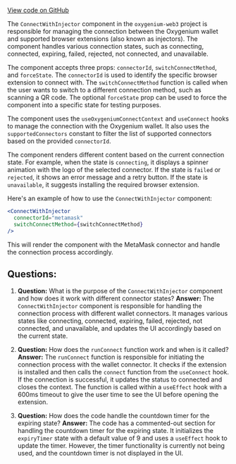 [View code on GitHub](https://github.com/oxygenium-network/oxygenium-web3/packages/web3-react/src/components/ConnectModal/ConnectWithInjector/index.tsx)

The `ConnectWithInjector` component in the `oxygenium-web3` project is responsible for managing the connection between the Oxygenium wallet and supported browser extensions (also known as injectors). The component handles various connection states, such as connecting, connected, expiring, failed, rejected, not connected, and unavailable.

The component accepts three props: `connectorId`, `switchConnectMethod`, and `forceState`. The `connectorId` is used to identify the specific browser extension to connect with. The `switchConnectMethod` function is called when the user wants to switch to a different connection method, such as scanning a QR code. The optional `forceState` prop can be used to force the component into a specific state for testing purposes.

The component uses the `useOxygeniumConnectContext` and `useConnect` hooks to manage the connection with the Oxygenium wallet. It also uses the `supportedConnectors` constant to filter the list of supported connectors based on the provided `connectorId`.

The component renders different content based on the current connection state. For example, when the state is `connecting`, it displays a spinner animation with the logo of the selected connector. If the state is `failed` or `rejected`, it shows an error message and a retry button. If the state is `unavailable`, it suggests installing the required browser extension.

Here's an example of how to use the `ConnectWithInjector` component:

```jsx
<ConnectWithInjector
  connectorId="metamask"
  switchConnectMethod={switchConnectMethod}
/>
```

This will render the component with the MetaMask connector and handle the connection process accordingly.
## Questions: 
 1. **Question:** What is the purpose of the `ConnectWithInjector` component and how does it work with different connector states?
   **Answer:** The `ConnectWithInjector` component is responsible for handling the connection process with different wallet connectors. It manages various states like connecting, connected, expiring, failed, rejected, not connected, and unavailable, and updates the UI accordingly based on the current state.

2. **Question:** How does the `runConnect` function work and when is it called?
   **Answer:** The `runConnect` function is responsible for initiating the connection process with the wallet connector. It checks if the extension is installed and then calls the `connect` function from the `useConnect` hook. If the connection is successful, it updates the status to connected and closes the context. The function is called within a `useEffect` hook with a 600ms timeout to give the user time to see the UI before opening the extension.

3. **Question:** How does the code handle the countdown timer for the expiring state?
   **Answer:** The code has a commented-out section for handling the countdown timer for the expiring state. It initializes the `expiryTimer` state with a default value of 9 and uses a `useEffect` hook to update the timer. However, the timer functionality is currently not being used, and the countdown timer is not displayed in the UI.